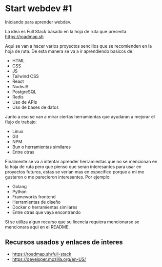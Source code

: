 # Start webdev #1
Iniciando para aprender webdev.

La idea es Full Stack basado en la hoja de ruta que presenta https://roadmap.sh

Aqui se van a hacer varios proyectos sencillos que se recomienden en la hoja de ruta.
De esta manera se va a ir aprendiendo basicos de:
- HTML
- CSS
- JS
- Tailwind CSS
- React
- NodeJS
- PostgreSQL
- Redis
- Uso de APIs
- Uso de bases de datos

Junto a eso se van a mirar ciertas herramientas que ayudaran a mejorar el flujo de trabajo:
- Linux
- Git
- NPM
- Bun o herramientas similares
- Entre otras

Finalmente se va a intentar aprender herramientas que no se mencionan en la hoja de ruta pero que
pienso que seran interesantes para usar en proyectos futuros, estas se verian mas en especifico
porque a mi me gustaron o me parecieron interesantes. Por ejemplo:
- Golang
- Python
- Frameworks frontend
- Herramientas de diseño
- Docker o herramientas similares
- Entre otras que vaya encontrando

Si se utiliza algun recurso que su licencia requiera mencionarse se mencionara aqui en el README.

## Recursos usados y enlaces de interes
- https://roadmap.sh/full-stack
- https://developer.mozilla.org/en-US/

